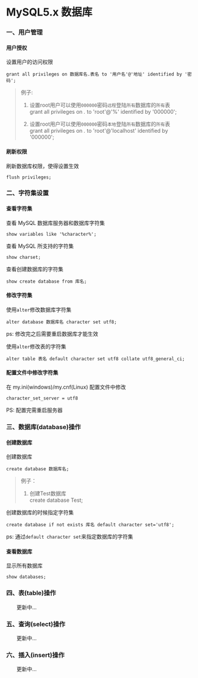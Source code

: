 # MySQL5.x 数据库

### 一、用户管理

#### 用户授权

设置用户的访问权限

```
grant all privileges on 数据库名.表名 to '用户名'@'地址' identified by '密码';
```

>例子:
>1. 设置root用户可以使用`000000`密码`远程`登陆`所有`数据库的`所有`表  
>	grant all privileges on *.* to 'root'@'%' identified by '000000';	
>
>2. 设置root用户可以使用`000000`密码`本地`登陆`所有`数据库的`所有`表  
>	grant all privileges on *.* to 'root'@'localhost' identified by '000000';  
  
#### 刷新权限

刷新数据库权限，使得设置生效

```
flush privileges;
```

### 二、字符集设置

#### 查看字符集

查看 MySQL 数据库服务器和数据库字符集

```
show variables like '%character%';
```  

查看 MySQL 所支持的字符集

```
show charset;
```  

查看创建数据库的字符集

```
show create database from 库名;
```  

#### 修改字符集

使用`alter`修改数据库字符集

```
alter database 数据库名 character set utf8;
```

ps: 修改完之后需要重启数据库才能生效

使用`alter`修改表的字符集

```
alter table 表名 default character set utf8 collate utf8_general_ci;
```

#### 配置文件中修改字符集

在 my.ini(windows)/my.cnf(Linux) 配置文件中修改

```
character_set_server = utf8
```

PS: 配置完需重启服务器

### 三、数据库(database)操作

#### 创建数据库

创建数据库  

```
create database 数据库名;
```

>例子：
>1. 创建Test数据库  
>	create database Test; 

创建数据库的时候指定字符集

```
create database if not exists 库名 default character set='utf8';
```

ps: 通过`default character set`来指定数据库的字符集
  
#### 查看数据库

显示所有数据库

```
show databases;
```

### 四、表(table)操作

&emsp;&emsp;更新中...

### 五、查询(select)操作

&emsp;&emsp;更新中...

### 六、插入(insert)操作

&emsp;&emsp;更新中...
